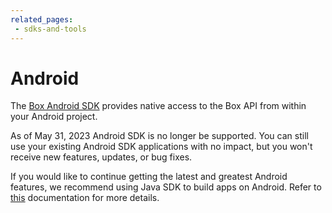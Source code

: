 ```yaml
---
related_pages:
 - sdks-and-tools
---
```


# Android

The [Box Android SDK][android-sdk] provides native access to the Box API from
within your Android project.

<Message type='warning'>
As of May 31, 2023 Android SDK is no
longer be supported.
You can still use your
existing Android SDK applications with no impact,
but you won't receive new features,
updates, or bug fixes.

If you would like to continue getting
the latest and greatest Android features, 
we recommend using Java SDK to build apps on Android.
Refer to [this][android-docs] documentation for more details.
</Message>

[android-sdk]: https://github.com/box/box-android-sdk 
[android-docs]: https://github.com/box/box-java-sdk/blob/main/doc/android.md
